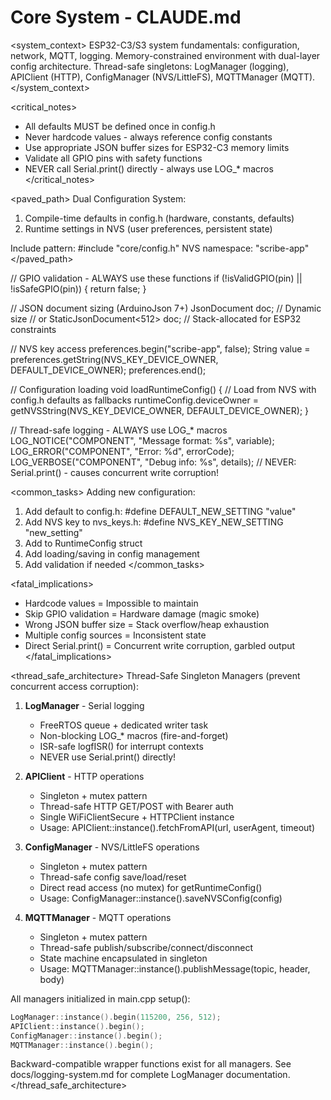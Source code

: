 # Core System - CLAUDE.md

<system_context>
ESP32-C3/S3 system fundamentals: configuration, network, MQTT, logging.
Memory-constrained environment with dual-layer config architecture.
Thread-safe singletons: LogManager (logging), APIClient (HTTP), ConfigManager (NVS/LittleFS), MQTTManager (MQTT).
</system_context>

<critical_notes>

- All defaults MUST be defined once in config.h
- Never hardcode values - always reference config constants
- Use appropriate JSON buffer sizes for ESP32-C3 memory limits
- Validate all GPIO pins with safety functions
- NEVER call Serial.print() directly - always use LOG\_\* macros
  </critical_notes>

<paved_path>
Dual Configuration System:

1. Compile-time defaults in config.h (hardware, constants, defaults)
2. Runtime settings in NVS (user preferences, persistent state)

Include pattern: #include "core/config.h"
NVS namespace: "scribe-app"
</paved_path>

<patterns>
// GPIO validation - ALWAYS use these functions
if (!isValidGPIO(pin) || !isSafeGPIO(pin)) {
    return false;
}

// JSON document sizing (ArduinoJson 7+)
JsonDocument doc; // Dynamic size
// or
StaticJsonDocument<512> doc; // Stack-allocated for ESP32 constraints

// NVS key access
preferences.begin("scribe-app", false);
String value = preferences.getString(NVS_KEY_DEVICE_OWNER, DEFAULT_DEVICE_OWNER);
preferences.end();

// Configuration loading
void loadRuntimeConfig() {
// Load from NVS with config.h defaults as fallbacks
runtimeConfig.deviceOwner = getNVSString(NVS_KEY_DEVICE_OWNER, DEFAULT_DEVICE_OWNER);
}

// Thread-safe logging - ALWAYS use LOG\_\* macros
LOG_NOTICE("COMPONENT", "Message format: %s", variable);
LOG_ERROR("COMPONENT", "Error: %d", errorCode);
LOG_VERBOSE("COMPONENT", "Debug info: %s", details);
// NEVER: Serial.print() - causes concurrent write corruption!
</patterns>

<common_tasks>
Adding new configuration:

1. Add default to config.h: #define DEFAULT_NEW_SETTING "value"
2. Add NVS key to nvs_keys.h: #define NVS_KEY_NEW_SETTING "new_setting"
3. Add to RuntimeConfig struct
4. Add loading/saving in config management
5. Add validation if needed
   </common_tasks>

<fatal_implications>

- Hardcode values = Impossible to maintain
- Skip GPIO validation = Hardware damage (magic smoke)
- Wrong JSON buffer size = Stack overflow/heap exhaustion
- Multiple config sources = Inconsistent state
- Direct Serial.print() = Concurrent write corruption, garbled output
  </fatal_implications>

<thread_safe_architecture>
Thread-Safe Singleton Managers (prevent concurrent access corruption):

1. **LogManager** - Serial logging
   - FreeRTOS queue + dedicated writer task
   - Non-blocking LOG\_\* macros (fire-and-forget)
   - ISR-safe logfISR() for interrupt contexts
   - NEVER use Serial.print() directly!

2. **APIClient** - HTTP operations
   - Singleton + mutex pattern
   - Thread-safe HTTP GET/POST with Bearer auth
   - Single WiFiClientSecure + HTTPClient instance
   - Usage: APIClient::instance().fetchFromAPI(url, userAgent, timeout)

3. **ConfigManager** - NVS/LittleFS operations
   - Singleton + mutex pattern
   - Thread-safe config save/load/reset
   - Direct read access (no mutex) for getRuntimeConfig()
   - Usage: ConfigManager::instance().saveNVSConfig(config)

4. **MQTTManager** - MQTT operations
   - Singleton + mutex pattern
   - Thread-safe publish/subscribe/connect/disconnect
   - State machine encapsulated in singleton
   - Usage: MQTTManager::instance().publishMessage(topic, header, body)

All managers initialized in main.cpp setup():

```cpp
LogManager::instance().begin(115200, 256, 512);
APIClient::instance().begin();
ConfigManager::instance().begin();
MQTTManager::instance().begin();
```

Backward-compatible wrapper functions exist for all managers.
See docs/logging-system.md for complete LogManager documentation.
</thread_safe_architecture>
